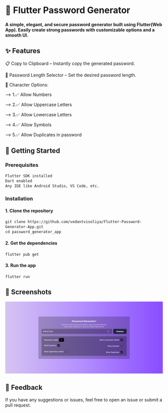 # 🔐 Flutter Password Generator
#### A simple, elegant, and secure password generator built using Flutter(Web App). Easily create strong passwords with customizable options and a smooth UI.
## ✨ Features
📋 Copy to Clipboard – Instantly copy the generated password.

🔢 Password Length Selector – Set the desired password length.

🔣 Character Options:

--> 1.✅ Allow Numbers

--> 2.✅ Allow Uppercase Letters

--> 3.✅ Allow Lowercase Letters

--> 4.✅ Allow Symbols

--> 5.✅ Allow Duplicates in password

## 🚀 Getting Started
### Prerequisites
    Flutter SDK installed
    Dart enabled
    Any IDE like Android Studio, VS Code, etc.

### Installation
#### 1. Clone the repository
    git clone https://github.com/vedantvisoliya/Flutter-Password-Generator-App.git
    cd password_generator_app

#### 2. Get the dependencies
    flutter pub get

#### 3. Run the app
    flutter run

## 🧩 Screenshots
![Password-Generator](assets/password-generator.png)

## 💬 Feedback
If you have any suggestions or issues, feel free to open an issue or submit a pull request.